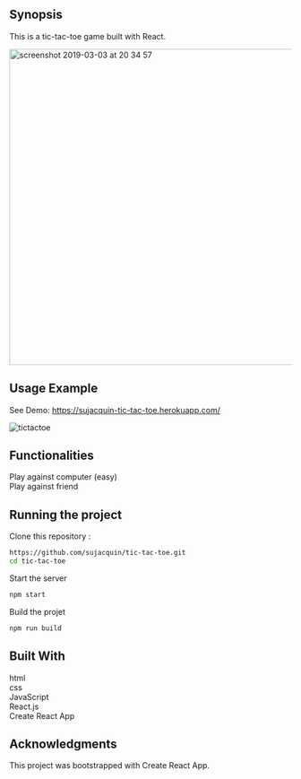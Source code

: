 
## Synopsis

This is a tic-tac-toe game built with React.



<img width="564" alt="screenshot 2019-03-03 at 20 34 57" src="https://user-images.githubusercontent.com/46267460/53720222-7a3b4d00-3e60-11e9-8ac5-4752a7fa1e88.png">

## Usage Example

See Demo: https://sujacquin-tic-tac-toe.herokuapp.com/

![tictactoe](https://user-images.githubusercontent.com/46267460/53758843-2b70d000-3ebf-11e9-93ba-f21930e25e16.gif)

## Functionalities

Play against computer (easy) <br>
Play against friend

## Running the project

Clone this repository :
```bash
https://github.com/sujacquin/tic-tac-toe.git
cd tic-tac-toe
```

Start the server
```bash
npm start
```
Build the projet
```bash
npm run build
```

## Built With
html <br>
css <br>
JavaScript <br>
React.js <br>
Create React App <br>

## Acknowledgments
This project was bootstrapped with Create React App.
